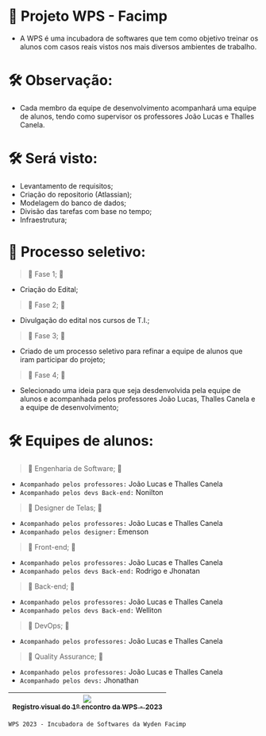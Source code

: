 # 📁 Projeto WPS - Facimp
 - A WPS é uma incubadora de softwares que tem como objetivo treinar os alunos com casos reais vistos nos mais diversos ambientes de trabalho.

# 🛠️ Observação: 
 - Cada membro da equipe de desenvolvimento acompanhará uma equipe de alunos, tendo como supervisor os professores João Lucas e Thalles Canela.

# 🛠️ Será visto:
 - Levantamento de requisitos;
 - Criação do repositorio (Atlassian);
 - Modelagem do banco de dados;
 - Divisão das tarefas com base no tempo;
 - Infraestrutura;

# 📁 Processo seletivo:
> :construction: Fase 1; :construction:
 - Criação do Edital;
> :construction: Fase 2; :construction:
 - Divulgação do edital nos cursos de T.I.;
> :construction: Fase 3; :construction:
 - Criado de um processo seletivo para refinar a equipe de alunos que iram participar do projeto;
> :construction: Fase 4; :construction:
 - Selecionado uma ideia para que seja desdenvolvida pela equipe de alunos e acompanhada pelos professores João Lucas, Thalles Canela e a equipe de desenvolvimento;

# 🛠️ Equipes de alunos:
> :construction: Engenharia de Software; :construction:
 - `Acompanhado pelos professores:` João Lucas e Thalles Canela
 - `Acompanhado pelos devs Back-end:` Nonilton
> :construction: Designer de Telas; :construction:
 - `Acompanhado pelos professores:` João Lucas e Thalles Canela
 - `Acompanhado pelos designer:` Emenson
> :construction: Front-end; :construction:
 - `Acompanhado pelos professores:` João Lucas e Thalles Canela
 - `Acompanhado pelos devs Back-end:` Rodrigo e Jhonatan
> :construction: Back-end; :construction:
 - `Acompanhado pelos professores:` João Lucas e Thalles Canela
 - `Acompanhado pelos devs Back-end:` Welliton
> :construction: DevOps; :construction:
 - `Acompanhado pelos professores:` João Lucas e Thalles Canela
> :construction: Quality Assurance; :construction:
 - `Acompanhado pelos professores:` João Lucas e Thalles Canela
 - `Acompanhado pelos devs:` Jhonathan

| [<img src="https://raw.githubusercontent.com/aXR6/utilitarios/main/WPS/2023/Registro%20da%20reuni%C3%A3o%20de%20inaugura%C3%A7%C3%A3o.jpeg"><br><sub>Registro visual do 1º encontro da WPS - 2023</sub>](https://www.wyden.com.br/unidades/facimp) |
| :---: |

```
WPS 2023 - Incubadora de Softwares da Wyden Facimp
```